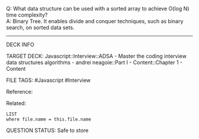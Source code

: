 Q: What data structure can be used with a sorted array to achieve O(log N) time complexity?  
A: Binary Tree. It enables divide and conquer techniques, such as binary search, on sorted data sets.
<!--ID: 1693659899532-->

---

DECK INFO

TARGET DECK: Javascript::Interview::ADSA - Master the coding interview data structures algorithms - andrei neagoie::Part I - Content::Chapter 1 - Content

FILE TAGS: #Javascript #Interview

Reference:

Related:

```dataview
LIST
where file.name = this.file.name
```


QUESTION STATUS: Safe to store